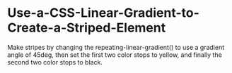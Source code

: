 # Use-a-CSS-Linear-Gradient-to-Create-a-Striped-Element
Make stripes by changing the repeating-linear-gradient() to use a gradient angle of 45deg, then set the first two color stops to yellow, and finally the second two color stops to black.
<style>
  
